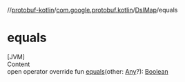 //[protobuf-kotlin](/docs/reference/kotlin/api-docs/)/[com.google.protobuf.kotlin](/docs/reference/kotlin/api-docs/protobuf-kotlin/com.google.protobuf.kotlin/)/[DslMap]()/equals

# equals

[JVM] \
Content \
open operator override fun [equals]()(other:
[Any](https://kotlinlang.org/api/latest/jvm/stdlib/kotlin/-any/index.html)?):
[Boolean](https://kotlinlang.org/api/latest/jvm/stdlib/kotlin/-boolean/index.html)
